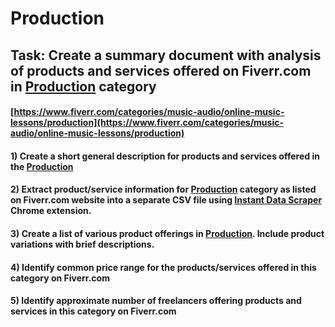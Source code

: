 # Production
## Task: Create a summary document with analysis of products and services offered on Fiverr.com in [Production](https://www.fiverr.com/categories/music-audio/online-music-lessons/production) category
#### [https://www.fiverr.com/categories/music-audio/online-music-lessons/production](https://www.fiverr.com/categories/music-audio/online-music-lessons/production)
#### 1) Create a short general description for products and services offered in the [Production](https://www.fiverr.com/categories/music-audio/online-music-lessons/production)
#### 2) Extract product/service information for [Production](https://www.fiverr.com/categories/music-audio/online-music-lessons/production) category as listed on Fiverr.com website into a separate CSV file using [Instant Data Scraper](https://chrome.google.com/webstore/detail/instant-data-scraper/ofaokhiedipichpaobibbnahnkdoiiah) Chrome extension.
#### 3) Create a list of various product offerings in [Production](https://www.fiverr.com/categories/music-audio/online-music-lessons/production). Include product variations with brief descriptions.
#### 4) Identify common price range for the products/services offered in this category on Fiverr.com
#### 5) Identify approximate number of freelancers offering products and services in this category on Fiverr.com
